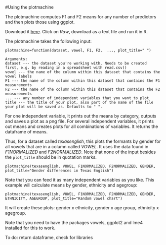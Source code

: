#Using the plotmachine

The plotmachine computes F1 and F2 means for any number of predictors and then plots those using ggplot.

Download it [here](https://github.com/patrickschu/txenglish/blob/master/plotmachine/plotmachine.R). Click on *Raw*, download as a text file and run it in R. 

The plotmachine takes the following input:

    plotmachine=function(dataset, vowel, F1, F2,  ..., plot_title=" ") 
    
    Arguments:
    dataset --- the dataset you're working with. Needs to be created first, e.g. by reading in a spreadsheet with read.csv()
    vowel --- the name of the column within this dataset that contains the vowel labels
    F1 --- the name of the column within this dataset that contains the F1 measurements
    F2 --- the name of the column within this dataset that contains the F2 measurements
    ... --- any number of independent variables that you want to plot 
    title --- the title of your plot, also part of the name of the file your plot will be saved as. Defaults to " ".

For one independent variable, it prints out the means by category, outputs and saves a plot as a png file. For several independent variables, it prints out means and creates plots for all combinations of variables. It returns the dataframe of means.

Thus, for a dataset called *texasenglish*, this plots the formants by gender for all vowels that are in a column called *VOWEL*. It uses the data found in *F1NORMALIZED* and *F2NORMALIZED*. Note that none of the input besides the `plot_title` should be in quotation marks. 

    plotmachine(texasenglish, VOWEL, F1NORMALIZED, F2NORMALIZED, GENDER, plot_title="Gender differences in Texas English")

Note that you can feed it as many independent variables as you like. This example will calculate means by gender, ethnicity and agegroup: 
    
    plotmachine(texasenglish, VOWEL, F1NORMALIZED, F2NORMALIZED, GENDER, ETHNICITY, AGEGROUP, plot_title="Random vowel chart")

It will create these plots: gender x ethnicity, gender x age group, ethnicity x agegroup. 

Note that you need to have the packages vowels, ggplot2 and lme4 installed for this to work. 

To do: return dataframe, check for libraries
